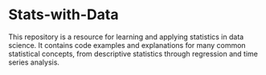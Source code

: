 # Stats-with-Data
This repository is a resource for learning and applying statistics in data science. It contains code examples and explanations for many common statistical concepts, from descriptive statistics through regression and time series analysis.
